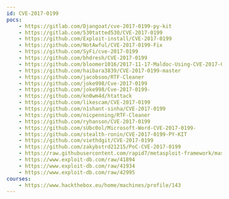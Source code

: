 ```yaml
---
id: CVE-2017-0199
pocs:
    - https://gitlab.com/Djangoat/cve-2017-0199-py-kit
    - https://gitlab.com/530tatted530/CVE-2017-0199
    - https://github.com/Exploit-install/CVE-2017-0199
    - https://github.com/NotAwful/CVE-2017-0199-Fix
    - https://github.com/SyFi/cve-2017-0199
    - https://github.com/bhdresh/CVE-2017-0199
    - https://github.com/bloomer1016/2017-11-17-Maldoc-Using-CVE-2017-0199
    - https://github.com/haibara3839/CVE-2017-0199-master
    - https://github.com/jacobsoo/RTF-Cleaner
    - https://github.com/joke998/Cve-2017-0199
    - https://github.com/joke998/Cve-2017-0199-
    - https://github.com/kn0wm4d/htattack
    - https://github.com/likescam/CVE-2017-0199
    - https://github.com/n1shant-sinha/CVE-2017-0199
    - https://github.com/nicpenning/RTF-Cleaner
    - https://github.com/ryhanson/CVE-2017-0199
    - https://github.com/sUbc0ol/Microsoft-Word-CVE-2017-0199-
    - https://github.com/stealth-ronin/CVE-2017-0199-PY-KIT
    - https://github.com/viethdgit/CVE-2017-0199
    - https://github.com/zakybstrd21215/PoC-CVE-2017-0199
    - https://raw.githubusercontent.com/rapid7/metasploit-framework/master/modules/exploits/windows/fileformat/office_word_hta.rb
    - https://www.exploit-db.com/raw/41894
    - https://www.exploit-db.com/raw/41934
    - https://www.exploit-db.com/raw/42995
courses:
    - https://www.hackthebox.eu/home/machines/profile/143
---
```

